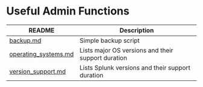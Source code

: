 # Useful Admin Functions

| README | Description |
| --- | --- |
| [backup.md](backup.md) | Simple backup script |
| [operating_systems.md](operating_systems.md) | Lists major OS versions and their support duration |
| [version_support.md](version_support.md) | Lists Splunk versions and their support duration |
